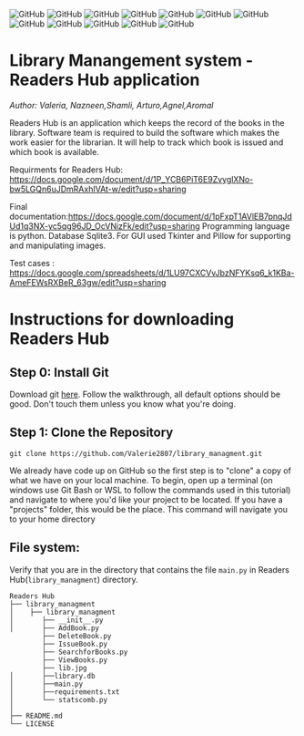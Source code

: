 ![GitHub](https://img.shields.io/github/license/Valerie2807/library_managment)
![GitHub](https://img.shields.io/badge/coverage-100%25-green)
![GitHub](https://img.shields.io/badge/docs-passing-green)
![GitHub](https://img.shields.io/badge/release-v.4.0.0-green)
![GitHub](https://img.shields.io/badge/python-3.8-blue)
![GitHub](https://img.shields.io/badge/matplotlib-3.5.1-blue)
![GitHub](https://img.shields.io/badge/pillow-9.0.0-blue)
![GitHub](https://img.shields.io/badge/sphinx-4.4.0-blue)
![GitHub](https://img.shields.io/badge/tkinter-2.7.0-blue)
![GitHub](https://img.shields.io/badge/windows-success-green)
![GitHub](https://img.shields.io/badge/macOs-success-green)
![GitHub](https://img.shields.io/badge/sqlite3-3.37.2-blue)

# Library Manangement system - Readers Hub application
*Author: Valeria, Nazneen,Shamli, Arturo,Agnel,Aromal* 

Readers Hub is an application which keeps the record of the books in the library. Software team is required to build the software which makes the work easier for the librarian. It will help to track which book is issued and which book is available. 

Requirments for Readers Hub: https://docs.google.com/document/d/1P_YCB6PiT6E9ZvyglXNo-bw5LGQn6uJDmRAxhIVAt-w/edit?usp=sharing

Final documentation:https://docs.google.com/document/d/1pFxpT1AVlEB7pnqJdUd1q3NX-yc5qg96JD_OcVNizFk/edit?usp=sharing
Programming language is python. 
Database Sqlite3. 
For GUI used Tkinter and Pillow for supporting and manipulating images.

Test cases : https://docs.google.com/spreadsheets/d/1LU97CXCVvJbzNFYKsq6_k1KBa-AmeFEWsRXBeR_63gw/edit?usp=sharing


# Instructions for downloading Readers Hub

## Step 0: Install Git
Download git [here](https://git-scm.com/downloads). Follow the walkthrough, all default options should be good. Don't touch them unless you know what you're doing.
## Step 1: Clone the Repository
```
git clone https://github.com/Valerie2807/library_managment.git
```
We already have code up on GitHub so the first step is to "clone" a copy of what we have on your local machine. To begin, open up a terminal (on windows use Git Bash or WSL to follow the commands used in this tutorial) and navigate to where you'd like your project to be located. If you have a "projects" folder, this would be the place. This command will navigate you to your home directory
##  File system:
Verify that you are in the directory that contains the file `main.py` in Readers Hub(`library_managment`) directory.

```
Readers Hub
├── library_managment
│    ├── library_managment
│       ├── __init__.py
│       ├── AddBook.py
        ├── DeleteBook.py
        ├── IssueBook.py
        ├── SearchforBooks.py
        ├── ViewBooks.py
        ├── lib.jpg
│       ├──library.db
│       ├──main.py
│       ├──requirements.txt
│       └── statscomb.py
│
├── README.md
└── LICENSE

```
